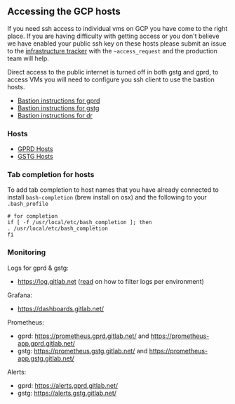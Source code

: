 ## Accessing the GCP hosts

If you need ssh access to individual vms on GCP you have come to the right
place. If you are having difficulty with getting access or you don't believe we
have enabled your public ssh key on these hosts please submit an issue to the
[infrastructure tracker](https://gitlab.com/gitlab-com/infrastructure) with the
`~access_request` and the production team will help.

Direct access to the public internet is turned off in both gstg and gprd, to
access VMs you will need to configure you ssh client to use the bastion hosts.

* [Bastion instructions for gprd](gprd-bastions.md)
* [Bastion instructions for gstg](gstg-bastions.md)
* [Bastion instructions for dr](dr-bastions.md)

### Hosts

* [GPRD Hosts](https://dashboards.gitlab.net/d/fasrTtKik/hosts?panelId=2&orgId=1&tab=time%20range&var-environment=gprd&var-prometheus=prometheus-01-inf-gprd)
* [GSTG Hosts](https://dashboards.gitlab.net/d/fasrTtKik/hosts?panelId=2&orgId=1&tab=time%20range&var-environment=gstg&var-prometheus=prometheus-01-inf-gstg)

### Tab completion for hosts

To add tab completion to host names that you have already connected to install
`bash-completion` (brew install on osx) and the following to your
`.bash_profile`

```
# for completion
if [ -f /usr/local/etc/bash_completion ]; then
. /usr/local/etc/bash_completion
fi
```

### Monitoring

Logs for gprd & gstg:

- https://log.gitlab.net ([read](logging.md) on how to filter logs per environment)

Grafana:

- https://dashboards.gitlab.net/

Prometheus:

- gprd: https://prometheus.gprd.gitlab.net/ and https://prometheus-app.gprd.gitlab.net/
- gstg: https://prometheus.gstg.gitlab.net/ and https://prometheus-app.gstg.gitlab.net/

Alerts:

- gprd: https://alerts.gprd.gitlab.net/
- gstg: https://alerts.gstg.gitlab.net/


